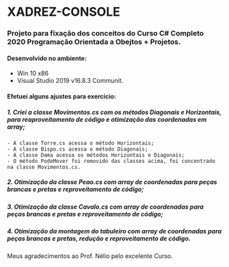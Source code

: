 # XADREZ-CONSOLE

### Projeto para fixação dos conceitos do Curso C# Completo 2020 Programação Orientada a Obejtos + Projetos.

#### Desenvolvido no ambiente:
- Win 10 x86
- Visual Studio 2019 v16.8.3 Communit.

#### Efetuei alguns ajustes para exercício:

##### 1. Criei a classe Movimentos.cs com os métodos Diagonais e Horizontais, para reaproveitamento de código e otimização das coordenadas em array;
	- A classe Torre.cs acessa o método Horizontais;
	- A classe Bispo.cs acessa o método Diagonais;
	- A classe Dama acessa os métodos Horizontais e Diagonais;
	- O método PodeMover foi removido das classes acima, foi concentrado na classe Movimentos.cs.

##### 2. Otimização da classe Peao.cs com array de coordenadas para peças brancas e pretas e reproveitamento de código;

##### 3. Otimização da classe Cavalo.cs com array de coordenadas para peças brancas e pretas e reproveitamento de código;

##### 4. Otimização da montagem do tabuleiro com array de coordenadas para peças brancas e pretas, redução e reproveitamento de código.

Meus agradecimentos ao Prof. Nélio pelo excelente Curso.
